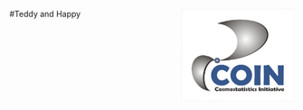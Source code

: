 #Teddy and Happy  <img style="float: right;" src="https://raw.githubusercontent.com/COINtoolbox/photoz_catalogues/master/images/coin.png" width="200"> 
